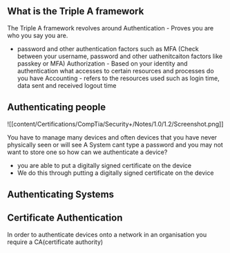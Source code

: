 ## What is the Triple A framework
The Triple A framework revolves around 
Authentication - Proves you are who you say you are. 
- password and other authentication factors such as MFA (Check between your username, password and other uathenitcaiton factors like passkey or MFA)
Authorization - Based on your identity and authentication what accesses to certain resources and processes do you have 
Accounting - refers to the resources used such as login time, data sent and received logout time 




## Authenticating people
![[content/Certifications/CompTia/Security+/Notes/1.0/1.2/Screenshot.png]]

You have to manage many devices and often devices that you have never physically seen or will see 
A System cant type a password and you may not want to store one so how can we authenticate a device?
- you are able to put a digitally signed certificate on the device 
- We do this through putting a digitally signed certificate on the device
## Authenticating Systems

## Certificate Authentication 
In order to authenticate devices onto a network in an organisation you require a CA(certificate authority)


